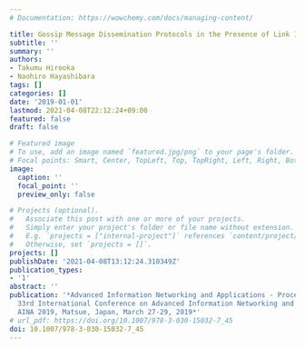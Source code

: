 ```yaml
---
# Documentation: https://wowchemy.com/docs/managing-content/

title: Gossip Message Dissemination Protocols in the Presence of Link Instability
subtitle: ''
summary: ''
authors:
- Takumu Hirooka
- Naohiro Hayashibara
tags: []
categories: []
date: '2019-01-01'
lastmod: 2021-04-08T22:12:24+09:00
featured: false
draft: false

# Featured image
# To use, add an image named `featured.jpg/png` to your page's folder.
# Focal points: Smart, Center, TopLeft, Top, TopRight, Left, Right, BottomLeft, Bottom, BottomRight.
image:
  caption: ''
  focal_point: ''
  preview_only: false

# Projects (optional).
#   Associate this post with one or more of your projects.
#   Simply enter your project's folder or file name without extension.
#   E.g. `projects = ["internal-project"]` references `content/project/deep-learning/index.md`.
#   Otherwise, set `projects = []`.
projects: []
publishDate: '2021-04-08T13:12:24.310349Z'
publication_types:
- '1'
abstract: ''
publication: '*Advanced Information Networking and Applications - Proceedings of the
  33rd International Conference on Advanced Information Networking and Applications,
  AINA 2019, Matsue, Japan, March 27-29, 2019*'
# url_pdf: https://doi.org/10.1007/978-3-030-15032-7_45
doi: 10.1007/978-3-030-15032-7_45
---
```

